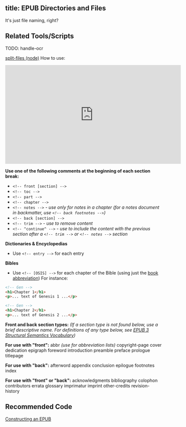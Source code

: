 title: EPUB Directories and Files
---

It's just file naming, right?

## Related Tools/Scripts

TODO: handle-ocr

[split-files (node)](https://github.com/bhdirect-ebooks/split-files)
How to use:

<iframe width="560" height="315" src="https://www.youtube.com/embed/ArEiGm9T_2g" frameborder="0" allowfullscreen></iframe>

**Use one of the following comments at the beginning of each section break:**
  * `<!-- front [section] -->`
  * `<!-- toc -->`
  * `<!-- part -->`
  * `<!-- chapter -->`
  * `<!-- notes -->` - *use only for notes in a chapter (for a notes document in backmatter, use `<!-- back footnotes -->`)*
  * `<!-- back [section] -->`
  * `<!-- trim -->` - *use to remove content*
  * `<!-- ^continue^ -->` - *use to include the content with the previous section after a `<!-- trim -->` or `<!-- notes -->` section*

**Dictionaries & Encyclopedias**
  * Use `<!-- entry -->` for each entry

**Bibles**
  * Use `<!-- [OSIS] -->` for each chapter of the Bible (using just the [book abbreviation](https://docs.google.com/spreadsheets/d/1tgzQru2dVaDU-zhaSfym1UuaPh3_Aktq91iDz9L9JtY/edit#gid=0))
  For instance:

```html
<!-- Gen -->
<h1>Chapter 1</h1>
<p>... text of Genesis 1 ...</p>

<!-- Gen -->
<h1>Chapter 2</h1>
<p>... text of Genesis 2 ...</p>
```

**Front and back section types:**
*(If a section type is not found below, use a brief descriptive name. For definitions of any type below, see [EPUB 3 Structural Semantics Vocabulary](https://idpf.github.io/epub-vocabs/structure/))*

**For use with "front":**
abbr *(use for abbreviation lists)*
copyright-page
cover
dedication
epigraph
foreword
introduction
preamble
preface
prologue
titlepage

**For use with "back":**
afterword
appendix
conclusion
epilogue
footnotes
index

**For use with "front" or "back":**
acknowledgments
bibliography
colophon
contributors
errata
glossary
imprimatur
imprint
other-credits
revision-history

## Recommended Code

[Constructing an EPUB](../code/construction.html)
